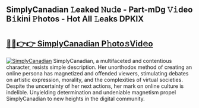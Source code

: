 ## SimplyCanadian 𝙻eaked 𝙽u𝚍e - Part-mDg 𝚅𝚒deo B𝚒kini 𝙿hotos - Hot All 𝙻eaks DPKIX

# <h2><a href="http://ld0vhjj.urlbe.top/?page=SimplyCanadian">🔗🔗👉👉 SimplyCanadian P𝚑oto𝚜Vid𝚎o</a></h2>

[![SimplyCanadian](https://i.imgur.com/eBuTRDB.gif)](http://ld0vhjj.urlbe.top/?page=SimplyCanadian)
SimplyCanadian, a multifaceted and contentious character, resists simple description. Her unorthodox method of creating an online persona has magnetized and offended viewers, stimulating debates on artistic expression, morality, and the complexities of virtual societies. Despite the uncertainty of her next actions, her mark on online culture is indelible. Unyielding determination and undeniable magnetism propel SimplyCanadian to new heights in the digital community.
